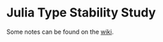 # Julia Type Stability Study

Some notes can be found on the
[wiki](https://github.com/ulysses4ever/julia-type-stability/wiki).

